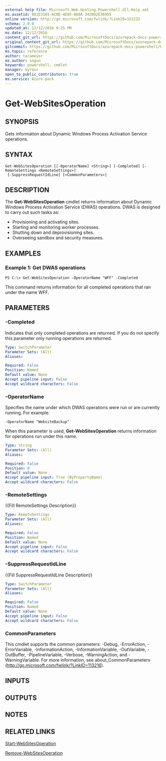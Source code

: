 ```yaml
---
external help file: Microsoft.Web.Hosting.Powershell.dll-Help.xml
ms.assetid: 801E3101-6C0D-4E85-860A-342602E36955
online version: http://go.microsoft.com/fwlink/?LinkID=321232
schema: 2.0.0
updated_at: 12/12/2016 9:25 PM
ms.date: 12/12/2016
content_git_url: https://github.com/MicrosoftDocs/azurepack-docs-powershell/blob/master/AzurePack-cmdlets/Websites/v1.0/Get-WebSitesOperation.md
original_content_git_url: https://github.com/MicrosoftDocs/azurepack-docs-powershell/blob/master/AzurePack-cmdlets/Websites/v1.0/Get-WebSitesOperation.md
gitcommit: https://github.com/MicrosoftDocs/azurepack-docs-powershell/blob/b83cde31c8e8df3140400b62cc6698cfc8f37a47/AzurePack-cmdlets/Websites/v1.0/Get-WebSitesOperation.md
ms.topic: reference
author: tarameyer
ms.author: sngun
keywords: powershell, cmdlet
manager: byronr
open_to_public_contributors: true
ms.service: Azure-pack
---
```


# Get-WebSitesOperation

## SYNOPSIS
Gets information about Dynamic Windows Process Activation Service   operations.

## SYNTAX

```
Get-WebSitesOperation [[-OperatorName] <String>] [-Completed] [-RemoteSettings <RemoteSettings>]
 [-SuppressRequestIdLine] [<CommonParameters>]
```

## DESCRIPTION
The **Get-WebSitesOperation** cmdlet returns information about Dynamic Windows Process Activation Service (DWAS) operations.
DWAS is designed to carry out such tasks as:

- Provisioning and activating sites. 
- Starting and monitoring worker processes. 
- Shutting down and deprovisioning sites. 
- Overseeing sandbox and security measures.

## EXAMPLES

### Example 1: Get DWAS operations
```
PS C:\> Get-WebSitesOperation -OperatorName "WFF" -Completed
```

This command returns information for all completed operations that ran under the name WFF.

## PARAMETERS

### -Completed
Indicates that only completed operations are returned.
If you do not specify this parameter only running operations are returned.

```yaml
Type: SwitchParameter
Parameter Sets: (All)
Aliases: 

Required: False
Position: Named
Default value: None
Accept pipeline input: False
Accept wildcard characters: False
```

### -OperatorName
Specifies the name under which DWAS operations were run or are currently running.
For example:

`-OperatorName "WebsiteBackup"`

When this parameter is used, **Get-WebSitesOperation** returns information for operations run under this name.

```yaml
Type: String
Parameter Sets: (All)
Aliases: 

Required: False
Position: 0
Default value: None
Accept pipeline input: True (ByPropertyName)
Accept wildcard characters: False
```

### -RemoteSettings
{{Fill RemoteSettings Description}}

```yaml
Type: RemoteSettings
Parameter Sets: (All)
Aliases: 

Required: False
Position: Named
Default value: None
Accept pipeline input: False
Accept wildcard characters: False
```

### -SuppressRequestIdLine
{{Fill SuppressRequestIdLine Description}}

```yaml
Type: SwitchParameter
Parameter Sets: (All)
Aliases: 

Required: False
Position: Named
Default value: None
Accept pipeline input: False
Accept wildcard characters: False
```

### CommonParameters
This cmdlet supports the common parameters: -Debug, -ErrorAction, -ErrorVariable, -InformationAction, -InformationVariable, -OutVariable, -OutBuffer, -PipelineVariable, -Verbose, -WarningAction, and -WarningVariable. For more information, see about_CommonParameters (http://go.microsoft.com/fwlink/?LinkID=113216).

## INPUTS

## OUTPUTS

## NOTES

## RELATED LINKS

[Start-WebSitesOperation](xref:Websites/v1.0/Start-WebSitesOperation.md)

[Remove-WebSitesOperation](xref:Websites/v1.0/Remove-WebSitesOperation.md)


